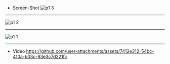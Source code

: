 - Screen-Shot
![p1 3](https://github.com/user-attachments/assets/106596d3-0d13-4044-b64b-fe32bb4a69df)
---
![p1 2](https://github.com/user-attachments/assets/c04aaa92-aa80-43e9-9b28-e82f6312a184)

---
![p1 1](https://github.com/user-attachments/assets/a1de1b8f-4430-4ff1-8b18-6a7747d50a2e)

---
- Video
https://github.com/user-attachments/assets/7412e312-54bc-410a-b03c-93e3c7d221fc
